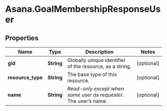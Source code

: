 # Asana.GoalMembershipResponseUser

## Properties
Name | Type | Description | Notes
------------ | ------------- | ------------- | -------------
**gid** | **String** | Globally unique identifier of the resource, as a string. | [optional] 
**resource_type** | **String** | The base type of this resource. | [optional] 
**name** | **String** | *Read-only except when same user as requester*. The user’s name. | [optional] 
